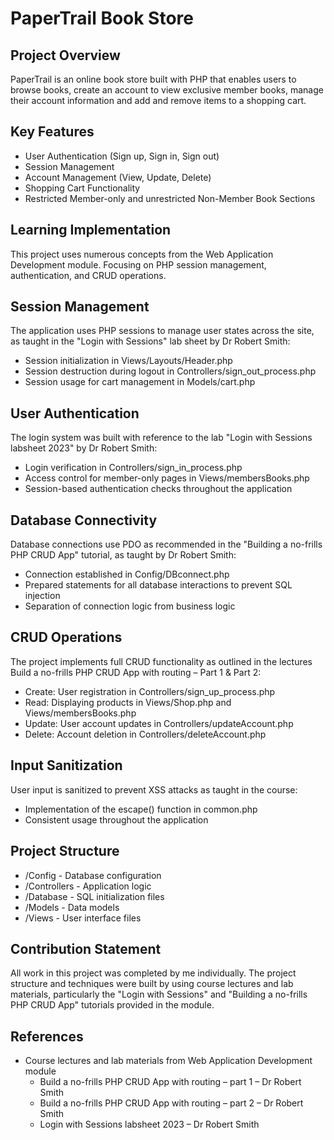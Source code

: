 # PaperTrail Book Store

## Project Overview
PaperTrail is an online book store built with PHP that enables users to browse books, create an account to view exclusive member books, manage their account information and add and remove items to a shopping cart.  

## Key Features
* User Authentication (Sign up, Sign in, Sign out)
* Session Management
* Account Management (View, Update, Delete)
* Shopping Cart Functionality
* Restricted Member-only and unrestricted Non-Member Book Sections

## Learning Implementation
This project uses numerous concepts from the Web Application Development module. Focusing on PHP session management, authentication, and CRUD operations.

## Session Management
The application uses PHP sessions to manage user states across the site, as taught in the "Login with Sessions" lab sheet by Dr Robert Smith:
* Session initialization in Views/Layouts/Header.php
* Session destruction during logout in Controllers/sign_out_process.php
* Session usage for cart management in Models/cart.php

## User Authentication
The login system was built with reference to the lab "Login with Sessions labsheet 2023" by Dr Robert Smith:
* Login verification in Controllers/sign_in_process.php
* Access control for member-only pages in Views/membersBooks.php
* Session-based authentication checks throughout the application

## Database Connectivity
Database connections use PDO as recommended in the "Building a no-frills PHP CRUD App" tutorial, as taught by Dr Robert Smith:
* Connection established in Config/DBconnect.php
* Prepared statements for all database interactions to prevent SQL injection
* Separation of connection logic from business logic

## CRUD Operations
The project implements full CRUD functionality as outlined in the lectures Build a no-frills PHP CRUD App with routing – Part 1 & Part 2:
* Create: User registration in Controllers/sign_up_process.php
* Read: Displaying products in Views/Shop.php and Views/membersBooks.php
* Update: User account updates in Controllers/updateAccount.php
* Delete: Account deletion in Controllers/deleteAccount.php

## Input Sanitization
User input is sanitized to prevent XSS attacks as taught in the course:
* Implementation of the escape() function in common.php
* Consistent usage throughout the application

## Project Structure
* /Config - Database configuration
* /Controllers - Application logic
* /Database - SQL initialization files
* /Models - Data models
* /Views - User interface files

## Contribution Statement
All work in this project was completed by me individually. The project structure and techniques were built by using course lectures and lab materials, particularly the "Login with Sessions" and "Building a no-frills PHP CRUD App" tutorials provided in the module.

## References
* Course lectures and lab materials from Web Application Development module
   * Build a no-frills PHP CRUD App with routing – part 1 – Dr Robert Smith
   * Build a no-frills PHP CRUD App with routing – part 2 – Dr Robert Smith
   * Login with Sessions labsheet 2023 – Dr Robert Smith
